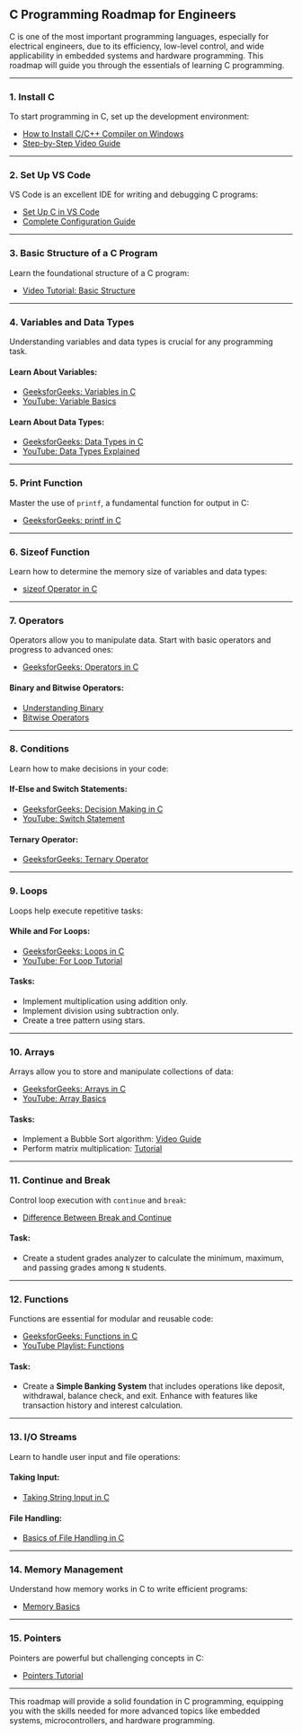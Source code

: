 ## C Programming Roadmap for Engineers

C is one of the most important programming languages, especially for electrical engineers, due to its efficiency, low-level control, and wide applicability in embedded systems and hardware programming. This roadmap will guide you through the essentials of learning C programming.

---

### **1. Install C**
To start programming in C, set up the development environment:
- [How to Install C/C++ Compiler on Windows](https://www.freecodecamp.org/news/how-to-install-c-and-cpp-compiler-on-windows/)
- [Step-by-Step Video Guide](https://www.youtube.com/watch?v=77v-Poud_io)

---

### **2. Set Up VS Code**
VS Code is an excellent IDE for writing and debugging C programs:
- [Set Up C in VS Code](https://www.youtube.com/watch?v=KYxLEDF6kjs)
- [Complete Configuration Guide](https://www.youtube.com/watch?v=oQHdm6TpLsU)

---

### **3. Basic Structure of a C Program**
Learn the foundational structure of a C program:
- [Video Tutorial: Basic Structure](https://www.youtube.com/watch?v=HucJhUkDJuk)

---

### **4. Variables and Data Types**
Understanding variables and data types is crucial for any programming task.
#### **Learn About Variables:**
- [GeeksforGeeks: Variables in C](https://www.geeksforgeeks.org/variables-in-c/)
- [YouTube: Variable Basics](https://www.youtube.com/watch?v=aIQk1O08zpg)

#### **Learn About Data Types:**
- [GeeksforGeeks: Data Types in C](https://www.geeksforgeeks.org/data-types-in-c/)
- [YouTube: Data Types Explained](https://www.youtube.com/watch?v=1eyf1-RU_eg)

---

### **5. Print Function**
Master the use of `printf`, a fundamental function for output in C:
- [GeeksforGeeks: printf in C](https://www.geeksforgeeks.org/printf-in-c/)

---

### **6. Sizeof Function**
Learn how to determine the memory size of variables and data types:
- [sizeof Operator in C](https://www.geeksforgeeks.org/sizeof-operator-c/)

---

### **7. Operators**
Operators allow you to manipulate data. Start with basic operators and progress to advanced ones:
- [GeeksforGeeks: Operators in C](https://www.geeksforgeeks.org/operators-in-c/)

#### **Binary and Bitwise Operators:**
- [Understanding Binary](https://www.youtube.com/watch?v=1GSjbWt0c9M)
- [Bitwise Operators](https://www.geeksforgeeks.org/bitwise-operators-in-c-cpp/)

---

### **8. Conditions**
Learn how to make decisions in your code:
#### **If-Else and Switch Statements:**
- [GeeksforGeeks: Decision Making in C](https://www.geeksforgeeks.org/decision-making-c-cpp/)
- [YouTube: Switch Statement](https://www.youtube.com/watch?v=tjd8fQw5HTA)

#### **Ternary Operator:**
- [GeeksforGeeks: Ternary Operator](https://www.geeksforgeeks.org/conditional-or-ternary-operator-in-c/)

---

### **9. Loops**
Loops help execute repetitive tasks:
#### **While and For Loops:**
- [GeeksforGeeks: Loops in C](https://www.geeksforgeeks.org/c-loops/)
- [YouTube: For Loop Tutorial](https://www.youtube.com/watch?v=b4DPj0XAfSg)

#### **Tasks:**
- Implement multiplication using addition only.
- Implement division using subtraction only.
- Create a tree pattern using stars.

---

### **10. Arrays**
Arrays allow you to store and manipulate collections of data:
- [GeeksforGeeks: Arrays in C](https://www.geeksforgeeks.org/c-arrays/)
- [YouTube: Array Basics](https://www.youtube.com/watch?v=eE9MnoS0lc0)

#### **Tasks:**
- Implement a Bubble Sort algorithm: [Video Guide](https://www.youtube.com/watch?v=Dv4qLJcxus8)
- Perform matrix multiplication: [Tutorial](https://www.geeksforgeeks.org/matrix-multiplication/)

---

### **11. Continue and Break**
Control loop execution with `continue` and `break`:
- [Difference Between Break and Continue](https://www.geeksforgeeks.org/difference-between-break-and-continue-statement-in-c/)

#### **Task:**
- Create a student grades analyzer to calculate the minimum, maximum, and passing grades among `N` students.

---

### **12. Functions**
Functions are essential for modular and reusable code:
- [GeeksforGeeks: Functions in C](https://www.geeksforgeeks.org/c-functions/)
- [YouTube Playlist: Functions](https://www.youtube.com/watch?v=3lqgdqoY83o&list=PLBlnK6fEyqRi0Va6znG73P52rFfXD5fhs)

#### **Task:**
- Create a **Simple Banking System** that includes operations like deposit, withdrawal, balance check, and exit. Enhance with features like transaction history and interest calculation.

---

### **13. I/O Streams**
Learn to handle user input and file operations:
#### **Taking Input:**
- [Taking String Input in C](https://www.geeksforgeeks.org/taking-string-input-space-c-3-different-methods/)

#### **File Handling:**
- [Basics of File Handling in C](https://www.geeksforgeeks.org/basics-file-handling-c/)

---

### **14. Memory Management**
Understand how memory works in C to write efficient programs:
- [Memory Basics](https://www.youtube.com/watch?v=p3q5zWCw8J4)

---

### **15. Pointers**
Pointers are powerful but challenging concepts in C:
- [Pointers Tutorial](https://www.youtube.com/watch?v=MIL2BK02X8A&t=10s)

---

This roadmap will provide a solid foundation in C programming, equipping you with the skills needed for more advanced topics like embedded systems, microcontrollers, and hardware programming.

